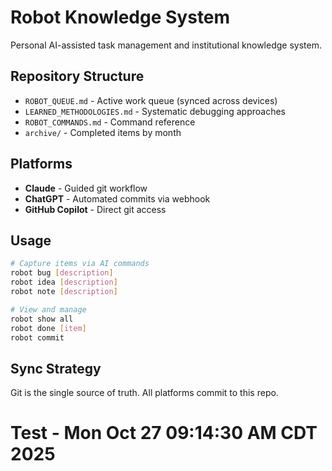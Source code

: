 # Robot Knowledge System

Personal AI-assisted task management and institutional knowledge system.

## Repository Structure
- `ROBOT_QUEUE.md` - Active work queue (synced across devices)
- `LEARNED_METHODOLOGIES.md` - Systematic debugging approaches
- `ROBOT_COMMANDS.md` - Command reference
- `archive/` - Completed items by month

## Platforms
- **Claude** - Guided git workflow
- **ChatGPT** - Automated commits via webhook
- **GitHub Copilot** - Direct git access

## Usage
```bash
# Capture items via AI commands
robot bug [description]
robot idea [description]
robot note [description]

# View and manage
robot show all
robot done [item]
robot commit
```

## Sync Strategy
Git is the single source of truth. All platforms commit to this repo.
# Test - Mon Oct 27 09:14:30 AM CDT 2025
